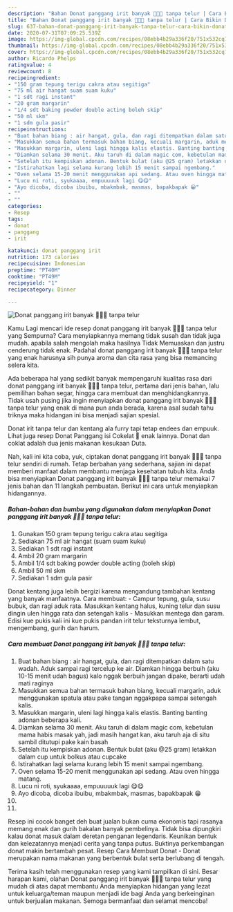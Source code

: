 ```yaml
---
description: "Bahan Donat panggang irit banyak 🙌🍩🍩 tanpa telur | Cara Bikin Donat panggang irit banyak 🙌🍩🍩 tanpa telur Yang Enak Dan Lezat"
title: "Bahan Donat panggang irit banyak 🙌🍩🍩 tanpa telur | Cara Bikin Donat panggang irit banyak 🙌🍩🍩 tanpa telur Yang Enak Dan Lezat"
slug: 637-bahan-donat-panggang-irit-banyak-tanpa-telur-cara-bikin-donat-panggang-irit-banyak-tanpa-telur-yang-enak-dan-lezat
date: 2020-07-31T07:09:25.539Z
image: https://img-global.cpcdn.com/recipes/08ebb4b29a336f20/751x532cq70/donat-panggang-irit-banyak-🙌🍩🍩-tanpa-telur-foto-resep-utama.jpg
thumbnail: https://img-global.cpcdn.com/recipes/08ebb4b29a336f20/751x532cq70/donat-panggang-irit-banyak-🙌🍩🍩-tanpa-telur-foto-resep-utama.jpg
cover: https://img-global.cpcdn.com/recipes/08ebb4b29a336f20/751x532cq70/donat-panggang-irit-banyak-🙌🍩🍩-tanpa-telur-foto-resep-utama.jpg
author: Ricardo Phelps
ratingvalue: 4
reviewcount: 8
recipeingredient:
- "150 gram tepung terigu cakra atau segitiga"
- "75 ml air hangat suam suam kuku"
- "1 sdt ragi instant"
- "20 gram margarin"
- "1/4 sdt baking powder double acting boleh skip"
- "50 ml skm"
- "1 sdm gula pasir"
recipeinstructions:
- "Buat bahan biang : air hangat, gula, dan ragi ditempatkan dalam satu wadah. Aduk sampai ragi tercelup ke air. Diamkan hingga berbuih (aku 10-15 menit udah bagus) kalo nggak berbuih jangan dipake, berarti udah mati raginya"
- "Masukkan semua bahan termasuk bahan biang, kecuali margarin, aduk menggunakan spatula atau pake tangan nggakpapa sampai setengah kalis."
- "Masukkan margarin, uleni lagi hingga kalis elastis. Banting banting adonan beberapa kali."
- "Diamkan selama 30 menit. Aku taruh di dalam magic com, kebetulan mama habis masak yah, jadi masih hangat kan, aku taruh aja di situ sambil ditutupi pake kain basah"
- "Setelah itu kempiskan adonan. Bentuk bulat (aku @25 gram) letakkan dalam cup untuk bolkus atau cupcake"
- "Istirahatkan lagi selama kurang lebih 15 menit sampai ngembang."
- "Oven selama 15-20 menit menggunakan api sedang. Atau oven hingga matang."
- "Lucu ni roti, syukaaaa, empuuuuuk lagi 😋😋"
- "Ayo dicoba, dicoba ibuibu, mbakmbak, masmas, bapakbapak 😁"
- ""
- ""
categories:
- Resep
tags:
- donat
- panggang
- irit

katakunci: donat panggang irit 
nutrition: 173 calories
recipecuisine: Indonesian
preptime: "PT40M"
cooktime: "PT49M"
recipeyield: "1"
recipecategory: Dinner

---
```



![Donat panggang irit banyak 🙌🍩🍩 tanpa telur](https://img-global.cpcdn.com/recipes/08ebb4b29a336f20/751x532cq70/donat-panggang-irit-banyak-🙌🍩🍩-tanpa-telur-foto-resep-utama.jpg)

Kamu Lagi mencari ide resep donat panggang irit banyak 🙌🍩🍩 tanpa telur yang Sempurna? Cara menyiapkannya memang tidak susah dan tidak juga mudah. apabila salah mengolah maka hasilnya Tidak Memuaskan dan justru cenderung tidak enak. Padahal donat panggang irit banyak 🙌🍩🍩 tanpa telur yang enak harusnya sih punya aroma dan cita rasa yang bisa memancing selera kita.

Ada beberapa hal yang sedikit banyak mempengaruhi kualitas rasa dari donat panggang irit banyak 🙌🍩🍩 tanpa telur, pertama dari jenis bahan, lalu pemilihan bahan segar, hingga cara membuat dan menghidangkannya. Tidak usah pusing jika ingin menyiapkan donat panggang irit banyak 🙌🍩🍩 tanpa telur yang enak di mana pun anda berada, karena asal sudah tahu triknya maka hidangan ini bisa menjadi sajian spesial.

Donat irit tanpa telur dan kentang ala furry tapi tetap endees dan empuuk. Lihat juga resep Donat Panggang isi Cokelat 🍩 enak lainnya. Donat dan coklat adalah dua jenis makanan kesukaan Duta.


Nah, kali ini kita coba, yuk, ciptakan donat panggang irit banyak 🙌🍩🍩 tanpa telur sendiri di rumah. Tetap berbahan yang sederhana, sajian ini dapat memberi manfaat dalam membantu menjaga kesehatan tubuh kita. Anda bisa menyiapkan Donat panggang irit banyak 🙌🍩🍩 tanpa telur memakai 7 jenis bahan dan 11 langkah pembuatan. Berikut ini cara untuk menyiapkan hidangannya.

<!--inarticleads1-->

##### Bahan-bahan dan bumbu yang digunakan dalam menyiapkan Donat panggang irit banyak 🙌🍩🍩 tanpa telur:

1. Gunakan 150 gram tepung terigu cakra atau segitiga
1. Sediakan 75 ml air hangat (suam suam kuku)
1. Sediakan 1 sdt ragi instant
1. Ambil 20 gram margarin
1. Ambil 1/4 sdt baking powder double acting (boleh skip)
1. Ambil 50 ml skm
1. Sediakan 1 sdm gula pasir


Donat kentang juga lebih bergizi karena mengandung tambahan kentang yang banyak manfaatnya. Cara membuat: - Campur tepung, gula, susu bubuk, dan ragi aduk rata. Masukkan kentang halus, kuning telur dan susu dingin ulen hingga rata dan setengah kalis - Masukkan mentega dan garam. Edisi kue pukis kali ini kue pukis pandan irit telur teksturnya lembut, mengembang, gurih dan harum. 

<!--inarticleads2-->

##### Cara membuat Donat panggang irit banyak 🙌🍩🍩 tanpa telur:

1. Buat bahan biang : air hangat, gula, dan ragi ditempatkan dalam satu wadah. Aduk sampai ragi tercelup ke air. Diamkan hingga berbuih (aku 10-15 menit udah bagus) kalo nggak berbuih jangan dipake, berarti udah mati raginya
1. Masukkan semua bahan termasuk bahan biang, kecuali margarin, aduk menggunakan spatula atau pake tangan nggakpapa sampai setengah kalis.
1. Masukkan margarin, uleni lagi hingga kalis elastis. Banting banting adonan beberapa kali.
1. Diamkan selama 30 menit. Aku taruh di dalam magic com, kebetulan mama habis masak yah, jadi masih hangat kan, aku taruh aja di situ sambil ditutupi pake kain basah
1. Setelah itu kempiskan adonan. Bentuk bulat (aku @25 gram) letakkan dalam cup untuk bolkus atau cupcake
1. Istirahatkan lagi selama kurang lebih 15 menit sampai ngembang.
1. Oven selama 15-20 menit menggunakan api sedang. Atau oven hingga matang.
1. Lucu ni roti, syukaaaa, empuuuuuk lagi 😋😋
1. Ayo dicoba, dicoba ibuibu, mbakmbak, masmas, bapakbapak 😁
1. 
1. 


Resep ini cocok banget deh buat jualan bukan cuma ekonomis tapi rasanya memang enak dan gurih bakalan banyak pembelinya. Tidak bisa dipungkiri kalau donat masuk dalam deretan penganan legendaris. Keunikan bentuk dan kelezatannya menjadi cerita yang tanpa putus. Buktinya perkembangan donat makin bertambah pesat. Resep Cara Membuat Donat - Donat merupakan nama makanan yang berbentuk bulat serta berlubang di tengah. 

Terima kasih telah menggunakan resep yang kami tampilkan di sini. Besar harapan kami, olahan Donat panggang irit banyak 🙌🍩🍩 tanpa telur yang mudah di atas dapat membantu Anda menyiapkan hidangan yang lezat untuk keluarga/teman maupun menjadi ide bagi Anda yang berkeinginan untuk berjualan makanan. Semoga bermanfaat dan selamat mencoba!
